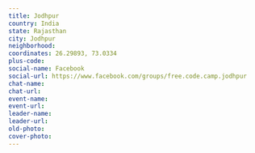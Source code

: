 ```yaml
---
title: Jodhpur
country: India
state: Rajasthan
city: Jodhpur
neighborhood: 
coordinates: 26.29893, 73.0334
plus-code:
social-name: Facebook
social-url: https://www.facebook.com/groups/free.code.camp.jodhpur
chat-name:
chat-url:
event-name:
event-url:
leader-name:
leader-url:
old-photo: 
cover-photo:
---
```

